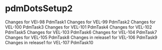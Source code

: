 # pdmDotsSetup2
Changes for VEl-98 PdmTask1
Changes for VEL-99 PdmTask2
Changes for VEL-100 PdmTask3
Changes for VEL-101 PdmTask4
Changes for VEL-102 PdmTask5
Changes for VEL-103 PdmTask6
Changes for VEL-104 PdmTask7
Changes for VEL-105 PdmTask8
Changes in release1 for VEL-106 PdmTask9
Changes in release1 for VEL-107 PdmTask10
